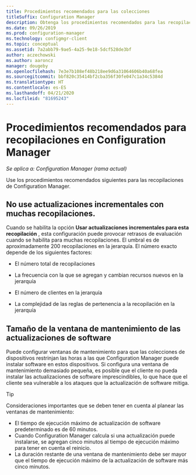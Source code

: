```yaml
---
title: Procedimientos recomendados para las colecciones
titleSuffix: Configuration Manager
description: Obtenga los procedimientos recomendados para las recopilaciones de Configuration Manager.
ms.date: 09/26/2019
ms.prod: configuration-manager
ms.technology: configmgr-client
ms.topic: conceptual
ms.assetid: 7a2abb79-9ae5-4a25-9e18-5dcf528de3bf
author: aczechowski
ms.author: aaroncz
manager: dougeby
ms.openlocfilehash: 7e3e7b108ef48b218ee9d6a31064606b40a68fea
ms.sourcegitcommit: bbf820c35414bf2cba356f30fe047c1a34c5384d
ms.translationtype: HT
ms.contentlocale: es-ES
ms.lasthandoff: 04/21/2020
ms.locfileid: "81695243"
---
```

# <a name="best-practices-for-collections-in-configuration-manager"></a>Procedimientos recomendados para recopilaciones en Configuration Manager

*Se aplica a: Configuration Manager (rama actual)*

Use los procedimientos recomendados siguientes para las recopilaciones de Configuration Manager.  

## <a name="dont-use-incremental-updates-with-many-collections"></a><a name="bkmk_incremental"></a> No use actualizaciones incrementales con muchas recopilaciones.

Cuando se habilita la opción **Usar actualizaciones incrementales para esta recopilación** , esta configuración puede provocar retrasos de evaluación cuando se habilita para muchas recopilaciones. El umbral es de aproximadamente 200 recopilaciones en la jerarquía. El número exacto depende de los siguientes factores:  

- El número total de recopilaciones  

- La frecuencia con la que se agregan y cambian recursos nuevos en la jerarquía  

- El número de clientes en la jerarquía  

- La complejidad de las reglas de pertenencia a la recopilación en la jerarquía  

## <a name="maintenance-window-size-for-software-updates"></a>Tamaño de la ventana de mantenimiento de las actualizaciones de software

Puede configurar ventanas de mantenimiento para que las colecciones de dispositivos restrinjan las horas a las que Configuration Manager puede instalar software en estos dispositivos. Si configura una ventana de mantenimiento demasiado pequeña, es posible que el cliente no pueda instalar las actualizaciones de software imprescindibles, lo que hace que el cliente sea vulnerable a los ataques que la actualización de software mitiga.

> [!Tip]
> Consideraciones importantes que se deben tener en cuenta al planear las ventanas de mantenimiento:
>
> - El tiempo de ejecución máximo de actualización de software predeterminado es de 60 minutos.
> - Cuando Configuration Manager calcula si una actualización puede instalarse, se agregan cinco minutos al tiempo de ejecución máximo para tener en cuenta el reinicio.
> - La duración restante de una ventana de mantenimiento debe ser mayor que el tiempo de ejecución máximo de la actualización de software más cinco minutos.
